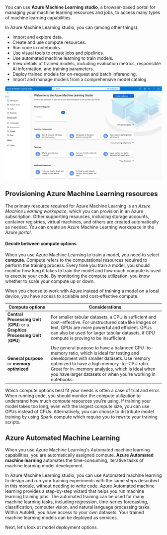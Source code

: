 You can use **Azure Machine Learning studio**, a browser-based portal for managing your machine learning resources and jobs, to access many types of machine learning capabilities. 

In Azure Machine Learning studio, you can (among other things):

- Import and explore data.
- Create and use compute resources.
- Run code in notebooks.
- Use visual tools to create jobs and pipelines.
- Use automated machine learning to train models.
- View details of trained models, including evaluation metrics, responsible AI information, and training parameters.
- Deploy trained models for on-request and batch inferencing.
- Import and manage models from a comprehensive model catalog.

![Screenshot of Azure Machine Learning workspace.](../media/azure-machine-learning-workspace.png)

## Provisioning Azure Machine Learning resources

The primary resource required for Azure Machine Learning is an *Azure Machine Learning workspace*, which you can provision in an Azure subscription. Other supporting resources, including storage accounts, container registries, virtual machines, and others are created automatically as needed. You can create an Azure Machine Learning workspace in the *Azure portal*. 

#### Decide between compute options

When you use Azure Machine Learning to train a model, you need to select **compute**. Compute refers to the computational resources required to perform the training process. Every time you train a model, you should monitor how long it takes to train the model and how much compute is used to execute your code. By monitoring the compute utilization, you know whether to scale your compute up or down.

When you choose to work with Azure instead of training a model on a local device, you have access to scalable and cost-effective compute.

| Compute options | Considerations |
|---|---|
| **Central Processing Unit** (**CPU**) or a **Graphics Processing Unit** (**GPU**) | For smaller tabular datasets, a CPU is sufficient and cost-effective. For unstructured data like images or text, GPUs are more powerful and efficient. GPUs can also be used for larger tabular datasets, if CPU compute is proving to be insufficient.|
| **General purpose** or **memory optimized** | Use general purpose to have a balanced CPU-to-memory ratio, which is ideal for testing and development with smaller datasets. Use memory optimized to have a high memory-to-CPU ratio. Great for in-memory analytics, which is ideal when you have larger datasets or when you're working in notebooks. |

Which compute options best fit your needs is often a case of trial and error. When running code, you should monitor the compute utilization to understand how much compute resources you're using. If training your model takes too long, even with the largest compute size, you can use GPUs instead of CPUs. Alternatively, you can choose to distribute model training by using Spark compute which require you to rewrite your training scripts.

## Azure Automated Machine Learning 

When you use Azure Machine Learning's Automated machine learning capabilities, you are automatically assigned compute. **Azure Automated machine learning** automates the time-consuming, iterative tasks of machine learning model development.

In Azure Machine Learning studio, you can use Automated machine learning to design and run your training experiments with the same steps described in this module, without needing to write code. Azure Automated machine learning provides a step-by-step wizard that helps you run machine learning training jobs. The automated training can be used for many machine learning tasks, including regression, time-series forecasting, classification, computer vision, and natural language processing tasks. Within AutoML, you have access to your own datasets. Your trained machine learning models can be deployed as services. 

Next, let's look at model deployment options.
